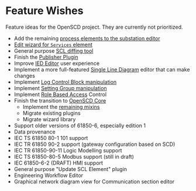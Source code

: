 # Feature Wishes

Feature ideas for the OpenSCD project. They are currently not prioritized. 

- Add the remaining [process elements to the substation editor](https://github.com/openscd/open-scd/projects/1)
- [Edit wizard for `Services` element](https://github.com/openscd/open-scd/projects/17)
- General purpose [SCL diffing tool](https://github.com/openscd/open-scd/projects/16)
- Finish the [Publisher Plugin](https://github.com/openscd/open-scd/projects/14)
- Improve [IED Editor](https://github.com/openscd/open-scd/projects/11) user experience
- Implement a more full-featured [Single Line Diagram](https://github.com/openscd/open-scd/projects/7) editor that can make changes
- Implement [Log Control Block manipulation](https://github.com/openscd/open-scd/issues/148)
- Implement [Setting Group manipulation](https://github.com/openscd/open-scd/issues/149)
- Implement [Role Based Access](https://github.com/openscd/open-scd/issues/167) Control
- Finish the transition to [OpenSCD Core](https://github.com/openscd/open-scd-core/)
  - Implement the [remaining mixins](https://github.com/openscd/open-scd-core/projects?type=classic)
  - Migrate existing plugins
  - Migrate wizard library
- Support older versions of 61850-6, especially edition 1
- Data provenance
- IEC TS 61850 80-1 101 support
- IEC TR 61850 90-2 support (gateway configuration based on SCD)
- IEC TR 61850-90-11 Logic Modelling support
- IEC TS 61850-80-5 Modbus support (still in draft)
- IEC 61850-6-2 (DRAFT) HMI support
- General purpose "Update SCL Element" plugin
- Engineering Workflow Editor
- Graphical network diagram view for Communication section editor
